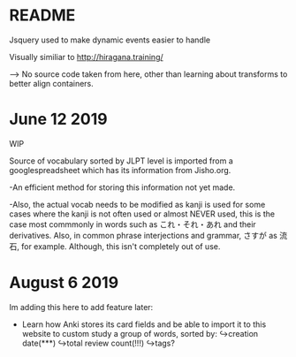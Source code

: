 #     README   #

Jsquery used to make dynamic events easier to handle

Visually similiar to http://hiragana.training/ 

--> No source code taken from here, other than learning about transforms to better align containers.

# June 12 2019 #
WIP

Source of vocabulary sorted by JLPT level is imported from a googlespreadsheet which has its information from Jisho.org.

-An efficient method for storing this information not yet made.

-Also, the actual vocab needs to be modified as kanji is used for some cases where the kanji is not often used or almost NEVER used, this is the case most commmonly in words such as これ・それ・あれ and their derivatives. Also, in common phrase interjections and grammar, さすが as 流石, for example. Although, this isn't completely out of use. 


# August 6 2019 # 
Im adding this here to add feature later:
- Learn how Anki stores its card fields and be able to import it to this website to custom study a group of words, sorted by:
  ↪creation date(***)
  ↪total review count(!!!)
  ↪tags?
  


